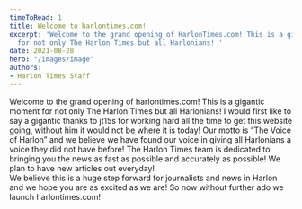 ```yaml
---
timeToRead: 1
title: Welcome to harlontimes.com!
excerpt: 'Welcome to the grand opening of HarlonTimes.com! This is a gigantic moment
  for not only The Harlon Times but all Harlonians! '
date: 2021-08-28
hero: "/images/image"
authors: 
- Harlon Times Staff
---
```

Welcome to the grand opening of harlontimes.com! This is a gigantic moment for not only The Harlon Times but all Harlonians! I would first like to say a gigantic thanks to jt15s for working hard all the time to get this website going, without him it would not be where it is today! 
Our motto is “The Voice of Harlon” and we believe we have found our voice in giving all Harlonians a voice they did not have before! The Harlon Times team is dedicated to bringing you the news as fast as possible and accurately as possible! We plan to have new articles out everyday!  
We believe this is a huge step forward for journalists and news in Harlon and we hope you are as excited as we are! 
So now without further ado we launch harlontimes.com!